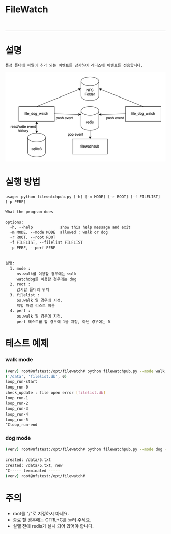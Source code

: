 <h1>FileWatch</h1>
<br>
<hr>

# 설명
```text
틀정 폴더에 파일이 추가 되는 이벤트를 감지하여 레디스에 이벤트를 전송합니다.
```
<img src="images/system_01.png" />

# 실행 방법

```text
usage: python filewatchpub.py [-h] [-m MODE] [-r ROOT] [-f FILELIST] [-p PERF]

What the program does

options:
  -h, --help            show this help message and exit
  -m MODE, --mode MODE  allowed : walk or dog
  -r ROOT, --root ROOT
  -f FILELIST, --filelist FILELIST
  -p PERF, --perf PERF


설명:
  1. mode :
     os.walk를 이용할 경우에는 walk
     watchdog를 이용할 경우에는 dog
  2. root :
     감시할 폴더의 위치
  3. filelist :
     os.walk 일 경우에 지정.
     백업 파일 리스트 이름
  4. perf : 
     os.walk 일 경우에 지점.
     perf 테스트를 할 경우에 1을 지정, 아닌 경우에는 0
```

# 테스트 예제

### walk mode

```bash
(venv) root@nfstest:/opt/filewatch# python filewatchpub.py --mode walk --filelist filelist.db --root /data --perf 0
('/data', 'filelist.db', 0)
loop_run-start
loop_run-0
check_update : file open error [filelist.db]
loop_run-1
loop_run-2
loop_run-3
loop_run-4
loop_run-5
^Cloop_run-end
```

### dog mode

```bash
(venv) root@nfstest:/opt/filewatch# python filewatchpub.py --mode dog --root /data

created: /data/5.txt
created: /data/5.txt, new
^C----- terminated -----
(venv) root@nfstest:/opt/filewatch# 
```

# 주의
- root를 "/"로 지정하시 마세요.
- 종료 할 경우에는 CTRL+C를 눌러 주세요.
- 실핼 전에 redis가 설치 되어 얐어야 합니다.
